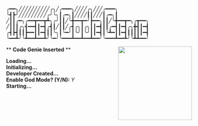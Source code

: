 <pre>
╭━━╮╱╱╱╱╱╱╱╱╱╱╭╮╱╭━━━╮╱╱╱╱╭╮╱╱╱╭━━━╮
╰┫┣╯╱╱╱╱╱╱╱╱╱╭╯╰╮┃╭━╮┃╱╱╱╱┃┃╱╱╱┃╭━╮┃
╱┃┃╭━╮╭━━┳━━┳┻╮╭╯┃┃╱╰╋━━┳━╯┣━━╮┃┃╱╰╋━━┳━╮╭┳━━╮
╱┃┃┃╭╮┫━━┫┃━┫╭┫┃╱┃┃╱╭┫╭╮┃╭╮┃┃━┫┃┃╭━┫┃━┫╭╮╋┫┃━┫
╭┫┣┫┃┃┣━━┃┃━┫┃┃╰╮┃╰━╯┃╰╯┃╰╯┃┃━┫┃╰┻━┃┃━┫┃┃┃┃┃━┫
╰━━┻╯╰┻━━┻━━┻╯╰━╯╰━━━┻━━┻━━┻━━╯╰━━━┻━━┻╯╰┻┻━━╯
</pre>

<img align="right" width="200" src="https://thumbs.gfycat.com/RapidIllegalKronosaurus-max-1mb.gif">

** **Code Genie Inserted** **  
  
**Loading...**  
**Initializing...**  
**Developer Created...**  
**Enable God Mode? (Y/N):** *Y*  
**Starting...**  
